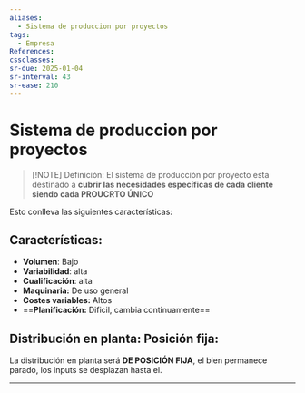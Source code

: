 ```yaml
---
aliases:
  - Sistema de produccion por proyectos
tags:
  - Empresa
References: 
cssclasses: 
sr-due: 2025-01-04
sr-interval: 43
sr-ease: 210
---
```

# Sistema de produccion por proyectos


> [!NOTE] Definición: 
> El sistema de producción por proyecto esta destinado a **cubrir las necesidades específicas de cada cliente siendo cada PROUCRTO ÚNICO**

Esto conlleva las siguientes características:
## Características:

+ **Volumen**: Bajo
+ **Variabilidad**: alta
+ **Cualificación**: alta
+ **Maquinaria:** De uso general 
+ **Costes variables:** Altos 
+ ==**Planificación:** Dificil, cambia continuamente==

## Distribución en planta: Posición fija:
La distribución en planta será **DE POSICIÓN FIJA**, el bien permanece parado, los inputs se desplazan hasta el.
***

